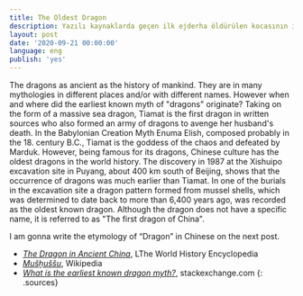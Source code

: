 ```yaml
---
title: The Oldest Dragon
description: Yazılı kaynaklarda geçen ilk ejderha öldürülen kocasının intikamını almak için ejderhalardan bir ordu kuran ve kendisi de ejderha görünümüne bürünen Tiamat'tır.
layout: post
date: '2020-09-21 00:00:00'
language: eng
publish: 'yes'
---
```


The dragons as ancient as the history of mankind. They are in many mythologies in different places and/or with different names. However when and where did the earliest known myth of "dragons" originate?
Taking on the form of a massive sea dragon, Tiamat is the first dragon in written sources who also formed an army of dragons to avenge her husband's death. In the Babylonian Creation Myth Enuma Elish, composed probably in the 18. century B.C., Tiamat is the goddess of the chaos and defeated by Marduk.
However, being famous for its dragons, Chinese culture has the oldest dragons in the world history. The discovery in 1987 at the Xishuipo excavation site in Puyang, about 400 km south of Beijing, shows that the occurrence of dragons was much earlier than Tiamat. In one of the burials in the excavation site a dragon pattern formed from mussel shells, which was determined to date back to more than 6,400 years ago, was recorded as the oldest known dragon. Although the dragon does not have a specific name, it is referred to as "The first dragon of China".

I am gonna write the etymology of “Dragon” in Chinese on the next post.

+ *[The Dragon in Ancient China](https://www.worldhistory.org/article/1125/the-dragon-in-ancient-china/)*, LThe World History Encyclopedia
+ *[Mušḫuššu](https://en.wikipedia.org/wiki/Mu%C5%A1%E1%B8%ABu%C5%A1%C5%A1u)*, Wikipedia
+ *[What is the earliest known dragon myth?](https://mythology.stackexchange.com/questions/254/what-is-the-earliest-known-dragon-myth)*, stackexchange.com
{: .sources}
